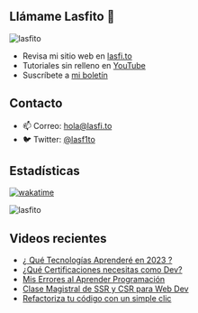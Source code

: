 
## Llámame Lasfito 👋

 
<img src="https://komarev.com/ghpvc/?username=lasfito&label=Profile%20views&color=0e75b6&style=flat" alt="lasfito" /> 

  - Revisa mi sitio web en [lasfi.to](https://lasfi.to)
  - Tutoriales sin relleno en [YouTube](https://www.youtube.com/channel/UCwfeUZwjfNsIFqFURiqkLSw)
  - Suscríbete a <a href="http://s.1-2-3.dev"  target="_blank"> mi boletín </a>
   
## Contacto

- 📫 Correo: <a href='mailto:hola@lasfi.to '> hola@lasfi.to</a>
- 🐦 Twitter: <a href="https://twitter.com/lasf1to" target="blank"> @lasf1to</a>

## Estadísticas
[![wakatime](https://wakatime.com/badge/user/5f64052e-88c6-4b16-a87a-e9f52142e69a.svg)](https://wakatime.com/@5f64052e-88c6-4b16-a87a-e9f52142e69a)

<img align="center" src="https://github-readme-stats.vercel.app/api/top-langs?username=lasfito&show_icons=true&locale=es&layout=compact&langs_count=4&theme=nord&custom_title=Stack+según+GitHub" alt="lasfito" /> 

## Videos recientes
<!-- BLOG-POST-LIST:START -->
- [¿ Qué Tecnologías Aprenderé en 2023 ?](https://www.youtube.com/watch?v=DfUWoixvFVo)
- [¿Qué Certificaciones necesitas como Dev?](https://www.youtube.com/watch?v=pKpfzatkqmA)
- [Mis Errores al Aprender Programación](https://www.youtube.com/watch?v=i2fsh3QAPLU)
- [Clase Magistral de SSR y CSR para Web Dev](https://www.youtube.com/watch?v=njtu5smoJNM)
- [Refactoriza tu código con un simple clic](https://www.youtube.com/watch?v=8qe91WXuL-4)
<!-- BLOG-POST-LIST:END -->











  
